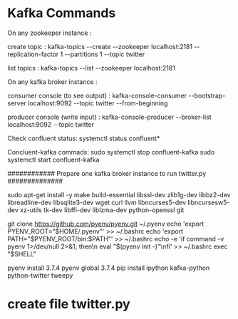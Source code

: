 # Kafka Commands

On any zookeeper instance : 
  
  create topic : 
  kafka-topics --create --zookeeper localhost:2181 --replication-factor 1 --partitions 1 --topic twitter

  list topics :
  kafka-topics --list --zookeeper localhost:2181


On any kafka broker instance : 

  consumer console (to see output) : 
  kafka-console-consumer --bootstrap-server localhost:9092 --topic twitter --from-beginning

  producer console (write input) : 
  kafka-console-producer --broker-list localhost:9092 --topic twitter

Check confluent status:
  systemctl status confluent*

Concluent-kafka commads:
  sudo systemctl stop confluent-kafka 
  sudo systemctl start confluent-kafka


############ Prepare one kafka broker instance to run twitter.py ##############


sudo apt-get install -y make build-essential libssl-dev zlib1g-dev libbz2-dev libreadline-dev libsqlite3-dev wget curl llvm libncurses5-dev libncursesw5-dev xz-utils tk-dev libffi-dev liblzma-dev python-openssl git

git clone https://github.com/pyenv/pyenv.git ~/.pyenv
echo 'export PYENV_ROOT="$HOME/.pyenv"' >> ~/.bashrc
echo 'export PATH="$PYENV_ROOT/bin:$PATH"' >> ~/.bashrc
echo -e 'if command -v pyenv 1>/dev/null 2>&1; then\n  eval "$(pyenv init -)"\nfi' >> ~/.bashrc
exec "$SHELL"

pyenv install 3.7.4
pyenv global 3.7.4
pip install ipython kafka-python python-twitter tweepy

# create file twitter.py
